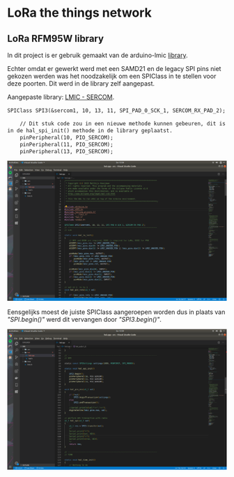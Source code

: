 # LoRa the things network
## LoRa RFM95W library

In dit project is er gebruik gemaakt van de arduino-lmic [library](https://github.com/matthijskooijman/arduino-lmic).

Echter omdat er gewerkt werd met een SAMD21 en de legacy SPI pins niet gekozen werden was het noodzakelijk om een SPIClass in te stellen voor deze poorten. Dit werd in de library zelf aangepast.

Aangepaste library: [LMIC - SERCOM](./arduino-lmic-aangepast.zip).

```
SPIClass SPI3(&sercom1, 10, 13, 11, SPI_PAD_0_SCK_1, SERCOM_RX_PAD_2);
```

```
    // Dit stuk code zou in een nieuwe methode kunnen gebeuren, dit is in de hal_spi_init() methode in de library geplaatst. 
    pinPeripheral(10, PIO_SERCOM);
    pinPeripheral(11, PIO_SERCOM);
    pinPeripheral(13, PIO_SERCOM);
```
![SPI Class](./img/declaration_spi.png)

Eensgelijks moest de juiste SPIClass aangeroepen worden dus in plaats van *"SPI.begin()"* werd dit vervangen door *"SPI3.begin()"*.

![SPI calls](./img/call_spi.png)
